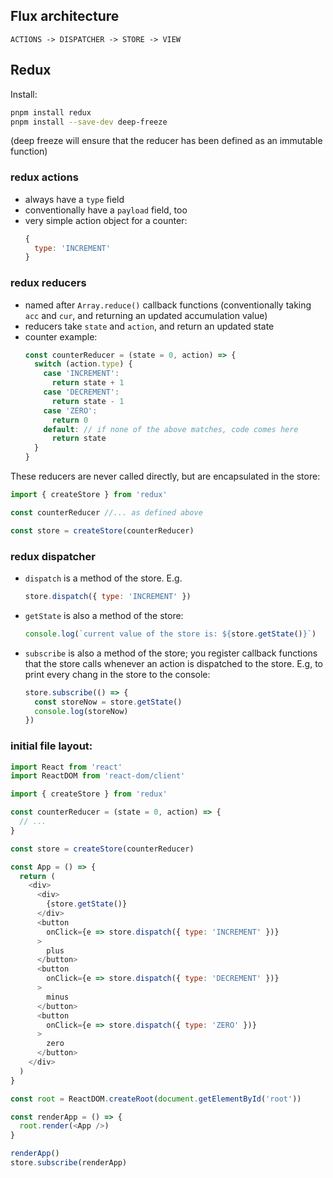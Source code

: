 ## Flux architecture

```
ACTIONS -> DISPATCHER -> STORE -> VIEW
```

## Redux

Install:

```sh
pnpm install redux
pnpm install --save-dev deep-freeze
```

(deep freeze will ensure that the reducer has been defined as an immutable function)

### redux actions

- always have a `type` field
- conventionally have a `payload` field, too
- very simple action object for a counter:
  ```js
  {
    type: 'INCREMENT'
  }
  ```

### redux reducers

- named after `Array.reduce()` callback functions (conventionally taking `acc` and `cur`, and returning an updated accumulation value)
- reducers take `state` and `action`, and return an updated state
- counter example:
  ```js
  const counterReducer = (state = 0, action) => {
    switch (action.type) {
      case 'INCREMENT':
        return state + 1
      case 'DECREMENT':
        return state - 1
      case 'ZERO':
        return 0
      default: // if none of the above matches, code comes here
        return state
    }
  }
  ```

These reducers are never called directly, but are encapsulated in the store:

```js
import { createStore } from 'redux'

const counterReducer //... as defined above

const store = createStore(counterReducer)
```

### redux dispatcher

- `dispatch` is a method of the store. E.g.
  ```js
  store.dispatch({ type: 'INCREMENT' })
  ```
- `getState` is also a method of the store:
  ```js
  console.log(`current value of the store is: ${store.getState()}`)
  ```
- `subscribe` is also a method of the store; you register callback functions that the store calls whenever an action is dispatched to the store. E.g, to print every chang in the store to the console:
  ```js
  store.subscribe(() => {
    const storeNow = store.getState()
    console.log(storeNow)
  })
  ```

### initial file layout:

```js
import React from 'react'
import ReactDOM from 'react-dom/client'

import { createStore } from 'redux'

const counterReducer = (state = 0, action) => {
  // ...
}

const store = createStore(counterReducer)

const App = () => {
  return (
    <div>
      <div>
        {store.getState()}
      </div>
      <button
        onClick={e => store.dispatch({ type: 'INCREMENT' })}
      >
        plus
      </button>
      <button
        onClick={e => store.dispatch({ type: 'DECREMENT' })}
      >
        minus
      </button>
      <button
        onClick={e => store.dispatch({ type: 'ZERO' })}
      >
        zero
      </button>
    </div>
  )
}

const root = ReactDOM.createRoot(document.getElementById('root'))

const renderApp = () => {
  root.render(<App />)
}

renderApp()
store.subscribe(renderApp)
```